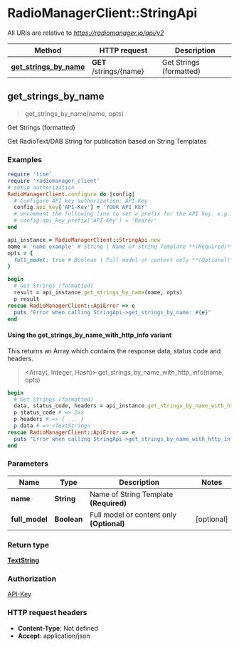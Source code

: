 # RadioManagerClient::StringApi

All URIs are relative to *https://radiomanager.io/api/v2*

| Method | HTTP request | Description |
| ------ | ------------ | ----------- |
| [**get_strings_by_name**](StringApi.md#get_strings_by_name) | **GET** /strings/{name} | Get Strings (formatted) |


## get_strings_by_name

> <TextString> get_strings_by_name(name, opts)

Get Strings (formatted)

Get RadioText/DAB String for publication based on String Templates

### Examples

```ruby
require 'time'
require 'radiomanager_client'
# setup authorization
RadioManagerClient.configure do |config|
  # Configure API key authorization: API-Key
  config.api_key['API-Key'] = 'YOUR API KEY'
  # Uncomment the following line to set a prefix for the API key, e.g. 'Bearer' (defaults to nil)
  # config.api_key_prefix['API-Key'] = 'Bearer'
end

api_instance = RadioManagerClient::StringApi.new
name = 'name_example' # String | Name of String Template **(Required)**
opts = {
  full_model: true # Boolean | Full model or content only **(Optional)**
}

begin
  # Get Strings (formatted)
  result = api_instance.get_strings_by_name(name, opts)
  p result
rescue RadioManagerClient::ApiError => e
  puts "Error when calling StringApi->get_strings_by_name: #{e}"
end
```

#### Using the get_strings_by_name_with_http_info variant

This returns an Array which contains the response data, status code and headers.

> <Array(<TextString>, Integer, Hash)> get_strings_by_name_with_http_info(name, opts)

```ruby
begin
  # Get Strings (formatted)
  data, status_code, headers = api_instance.get_strings_by_name_with_http_info(name, opts)
  p status_code # => 2xx
  p headers # => { ... }
  p data # => <TextString>
rescue RadioManagerClient::ApiError => e
  puts "Error when calling StringApi->get_strings_by_name_with_http_info: #{e}"
end
```

### Parameters

| Name | Type | Description | Notes |
| ---- | ---- | ----------- | ----- |
| **name** | **String** | Name of String Template **(Required)** |  |
| **full_model** | **Boolean** | Full model or content only **(Optional)** | [optional] |

### Return type

[**TextString**](TextString.md)

### Authorization

[API-Key](../README.md#API-Key)

### HTTP request headers

- **Content-Type**: Not defined
- **Accept**: application/json

